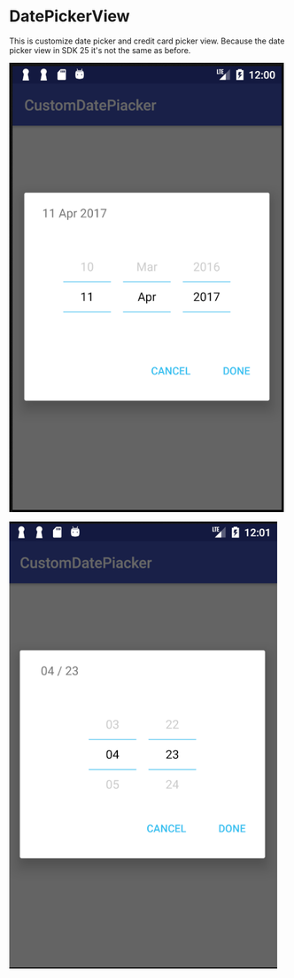 # DatePickerView
This is customize date picker and credit card picker view.
Because the date picker view in SDK 25 it's not the same as before.

![image](https://raw.githubusercontent.com/hsiangyu69/DatePickerView/master/screenshot/birthday_picker.png)

![image](https://raw.githubusercontent.com/hsiangyu69/DatePickerView/master/screenshot/creditcard_picker.png)

